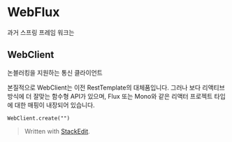 # WebFlux

과거 스프링 프레임 워크는

## WebClient 

논블러킹을 지원하는 통신 클라이언트

본질적으로 WebClient는 이전 RestTemplate의 대체품입니다. 그러나 보다 리액티브 방식에 더 잘맞는 함수형 API가 있으며, Flux 또는 Mono와 같은 리액터 프로젝트 타입에 대한 매핑이 내장되어 있습니다. 
```
WebClient.create("")
```


> Written with [StackEdit](https://stackedit.io/).
<!--stackedit_data:
eyJoaXN0b3J5IjpbOTc2MTY4MjI4LDE2NjQ1NzE4NDAsMTYzND
AxNzc4LDExMzYyMzYxODYsODUyMTAzMzcsMTg2MzEwODc5Nl19

-->